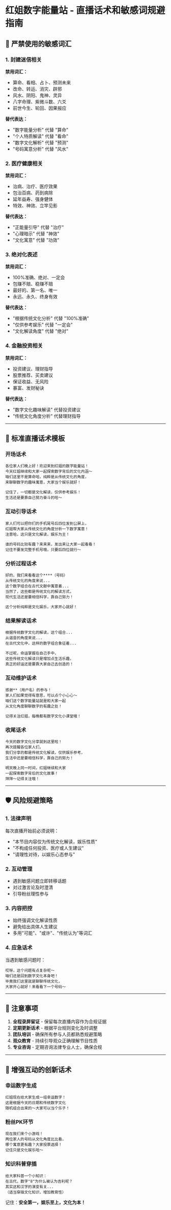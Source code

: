 # 红姐数字能量站 - 直播话术和敏感词规避指南

## 🚨 严禁使用的敏感词汇

### 1. 封建迷信相关
**禁用词汇：**
- 算命、看相、占卜、预测未来
- 改命、转运、消灾、辟邪
- 风水、阴阳、鬼神、灵异
- 八字命理、紫微斗数、六爻
- 前世今生、轮回、因果报应

**替代表达：**
- "数字能量分析" 代替 "算命"
- "个人特质解读" 代替 "看命"
- "数字文化解析" 代替 "预测"
- "号码寓意分析" 代替 "风水"

### 2. 医疗健康相关
**禁用词汇：**
- 治病、治疗、医疗效果
- 包治百病、药到病除
- 延年益寿、强身健体
- 特效、神效、立竿见影

**替代表达：**
- "正能量引导" 代替 "治疗"
- "心理暗示" 代替 "神效"
- "文化寓意" 代替 "功效"

### 3. 绝对化表述
**禁用词汇：**
- 100%准确、绝对、一定会
- 包赚不赔、稳赚不赔
- 最好的、第一名、唯一
- 永远、永久、终身有效

**替代表达：**
- "根据传统文化分析" 代替 "100%准确"
- "仅供参考娱乐" 代替 "一定会"
- "文化解读角度" 代替 "绝对"

### 4. 金融投资相关
**禁用词汇：**
- 投资建议、理财指导
- 股票推荐、买卖建议
- 保证收益、无风险
- 暴富、发财秘诀

**替代表达：**
- "数字文化趣味解读" 代替投资建议
- "传统文化角度分析" 代替理财指导

---

## 🎯 标准直播话术模板

### 开场话术
```
各位家人们晚上好！欢迎来到红姐的数字能量站！
今天红姐继续和大家一起探索数字背后的文化内涵～
咱们这里不是算命哈，纯粹是从传统文化的角度，
来聊聊数字的趣味寓意，大家当个娱乐就好！

记住了，一切都是文化解读，仅供参考娱乐！
生活还是要靠自己努力奋斗的哈～
```

### 互动引导话术
```
家人们可以把你们的手机尾号后四位发到公屏上，
红姐帮大家从传统文化的角度分析一下数字寓意！
注意哈，这只是文化解读，娱乐为主！

谁的号码比较有趣？来来来，发出来让大家一起看看！
记住不要发完整手机号哦，只要后四位就行～
```

### 分析过程话术
```
好的，我们来看看这个****（号码）
从传统文化的角度来说...
这个数字组合在古代文献中寓意着...
当然了，这些都是传统文化的解读方式，
现代生活还是要相信科学，靠自己努力！

这个分析纯粹是文化娱乐，大家开心就好！
```

### 结果解读话术
```
根据传统数字文化的解读，这个组合...
从谐音的角度来说...
在古代文化中，这样的数字组合象征着...

不过呢，命运掌握在自己手中，
这些传统文化解读只是增加点生活乐趣，
真正的好运还是要靠大家自己去创造的！
```

### 互动维护话术
```
感谢**（用户名）的参与！
家人们如果觉得有意思，可以点个小心心～
咱们这个数字能量站就是和大家一起
从文化角度聊聊数字的有趣之处！

记得关注红姐，每晚都有数字文化小课堂哦！
```

### 收尾话术
```
今天的数字文化分享就到这里啦！
再次提醒各位家人们，
我们分享的都是传统文化解读，仅供娱乐参考，
生活中还是要相信科学，靠自己的努力！

明天晚上同一时间，红姐继续和大家
一起探索数字背后的文化故事！
拜拜～记得关注哦！
```

---

## 🛡️ 风险规避策略

### 1. 法律声明
每次直播开始前必须说明：
- "本节目内容仅为传统文化解读，娱乐性质"
- "不构成任何投资、医疗或人生建议"
- "请理性对待，以娱乐心态参与"

### 2. 互动管理
- 遇到敏感问题立即转移话题
- 对过激言论及时澄清
- 引导粉丝理性参与

### 3. 内容把控
- 始终强调文化解读性质
- 避免给出具体人生建议
- 多用"可能"、"或许"、"传统认为"等词汇

### 4. 应急话术
当遇到敏感问题时：
```
哎呀，这个问题有点复杂呢～
咱们还是回到数字文化本身吧！
毕竟我们这里就是聊聊传统文化，
大家开心就好！来看看下一个号码～
```

---

## 📝 注意事项

1. **全程录屏留证** - 保留每次直播内容作为合规证据
2. **定期更新话术** - 根据平台规则变化及时调整
3. **团队培训** - 确保所有参与人员都熟悉规避策略
4. **观众教育** - 持续引导观众正确理解节目性质
5. **专业咨询** - 定期咨询法律专业人士，确保合规

---

## 🎨 增强互动的创新话术

### 幸运数字生成
```
红姐现在给大家生成一组幸运数字！
这是根据今天的日期和传统数字文化
随机组合出来的～大家可以当个乐子！
```

### 粉丝PK环节
```
现在我们来个小游戏！
两位家人的号码从文化角度比比看，
哪个寓意更有趣？大家投票选择！
记住只是文化娱乐哈～
```

### 知识科普穿插
```
给大家科普一个小知识：
在古代，数字"8"为什么被认为吉利呢？
其实这和汉字的演变有关...
（适当穿插文化知识，增加教育性）
```

记住：**安全第一，娱乐至上，文化为本！**